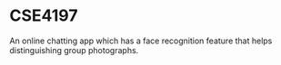 # CSE4197
An online chatting app which has a face recognition feature that helps distinguishing group photographs.

